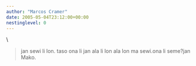 ```yaml
---
author: "Marcos Cramer"
date: 2005-05-04T23:12:00+00:00
nestinglevel: 0
---
```

\
> jan sewi li lon. taso ona li jan ala li lon ala lon ma sewi.ona li seme?jan Mako.